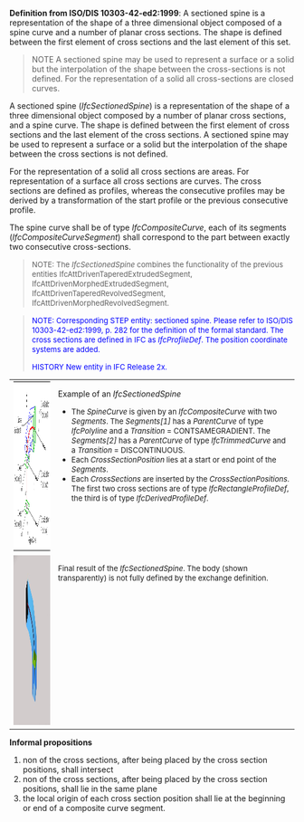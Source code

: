 ﻿**Definition from ISO/DIS 10303-42-ed2:1999**: A sectioned spine is a representation of the shape of a three dimensional object composed of a spine curve and a number of planar cross sections. The shape is defined between the first element of cross sections and the last element of this set.

> NOTE A sectioned spine may be used to represent a surface or a solid but the interpolation of the shape between the cross-sections is not defined. For the representation of a solid all cross-sections are closed curves.
>

A sectioned spine (_IfcSectionedSpine_) is a representation of the shape of a three dimensional object composed by a number of planar cross sections, and a spine curve. The shape is defined between the first element of cross sections and the last element of the cross sections. A sectioned spine may be used to represent a surface or a solid but the interpolation of the shape between the cross sections is not defined.

For the representation of a solid all cross sections are areas. For representation of a surface all cross sections are curves. The cross sections are defined as profiles, whereas the consecutive profiles may be derived by a transformation of the start profile or the previous consecutive profile.

The spine curve shall be of type _IfcCompositeCurve_, each of its segments (_IfcCompositeCurveSegment_) shall correspond to the part between exactly two consecutive cross-sections.

> <font size="-1">NOTE: The <i>IfcSectionedSpine</i> combines the
		  functionality of the previous entities IfcAttDrivenTaperedExtrudedSegment,
		  IfcAttDrivenMorphedExtrudedSegment, IfcAttDrivenTaperedRevolvedSegment,
		  IfcAttDrivenMorphedRevolvedSegment.</font>
>

> <font color="#0000FF" size="-1"><font color="#0000FF" size="-1">NOTE:
		  Corresponding STEP entity: sectioned spine. Please refer to ISO/DIS
		  10303-42-ed2:1999, p. 282 for the definition of the formal standard. The cross
		  sections are defined in IFC as <i>IfcProfileDef</i>. The position coordinate
		  systems are added.</font></font>
> 
> <font color="#0000FF" size="-1">HISTORY New entity in IFC Release 2x.
		  </font>
>

<table cellpadding="2" cellspacing="2"> 
		<tr valign="TOP"> 
		  <td valign="TOP" align="LEFT"><a href="drawings/IfcSectionedSpine-Layout1.dwf"><img src="figures/ifcsectionedspine-layout1.gif" alt="spine 1" width="400" height="300" border="0"></a></td> 
		  <td valign="TOP" align="LEFT"> 
			 <p>Example of an <i>IfcSectionedSpine</i></p> 
			 <ul> 
				<li><font size="-1">The <i>SpineCurve</i> is given by an
				  <i>IfcCompositeCurve</i> with two <i>Segments</i>. The <i>Segments[1]</i> has a
				  <i>ParentCurve</i> of type <i>IfcPolyline</i> and a <i>Transition</i> =
				  CONTSAMEGRADIENT. The <i>Segments[2]</i> has a <i>ParentCurve</i> of type
				  <i>IfcTrimmedCurve</i> and a <i>Transition</i> = DISCONTINUOUS.</font></li> 
				<li><font size="-1">Each <i>CrossSectionPosition</i> lies at a
				  start or end point of the <i>Segments</i>.</font></li> 
				<li><font size="-1">Each <i>CrossSections</i> are inserted by the
				  <i>CrossSectionPositions</i>. The first two cross sections are of type
				  <i>IfcRectangleProfileDef</i>, the third is of type
				  <i>IfcDerivedProfileDef</i>.</font></li> 
			 </ul></td> 
		</tr> 
		<tr valign="TOP"> 
		  <td valign="TOP" align="LEFT"><a href="drawings/IfcSectionedSpine.wrl"><img src="figures/ifcsectionedspine.jpg" alt="render" width="400" height="300" border="0"></a></td> 
		  <td valign="TOP" align="LEFT"> 
			 <p><font size="-1">Final result of the <i>IfcSectionedSpine</i>. The
				body (shown transparently) is not fully defined by the exchange
				definition.</font></p></td> 
		</tr> 
	 </table>

**Informal propositions**

1.  non of the cross sections, after being placed by the cross section positions, shall intersect 
2. non of the cross sections, after being placed by the cross section positions, shall lie in the same plane
3. the local origin of each cross section position shall lie at the beginning or end of a composite curve segment.
